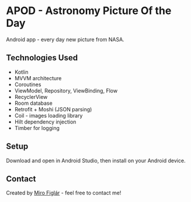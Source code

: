 # APOD - Astronomy Picture Of the Day
Android app - every day new picture from NASA.

## Technologies Used
- Kotlin
- MVVM architecture
- Coroutines
- ViewModel, Repository, ViewBinding, Flow
- RecyclerView
- Room database
- Retrofit + Moshi (JSON parsing)
- Coil - images loading library
- Hilt dependency injection
- Timber for logging

## Setup
Download and open in Android Studio, then install on your Android device.

## Contact
Created by [Miro Figlár](https://www.figlar.sk/) - feel free to contact me!